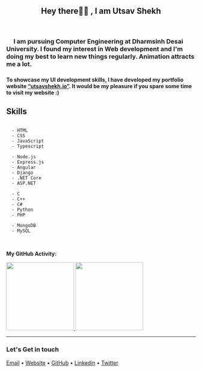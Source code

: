 ﻿<h2  align="center"> Hey there👋🏻 , I am Utsav Shekh    </h2>  <br/>

<p  align="center"><h3 >&nbsp;&nbsp;&nbsp;&nbsp;&nbsp;I am pursuing Computer Engineering at Dharmsinh Desai University.
                        I found my interest in Web development and I'm doing my best to learn new things regularly.
                        Animation attracts me a lot.<h3></p>


<p align="center">
<h4>
To showcase my UI development skills, I have developed my portfolio website <a href="https://shekhutsav1962001.github.io/portfolio/index.html">“utsavshekh.io”</a>. 
It would be my pleasure if you spare some time to visit my website :)
</h4>
</p>

## Skills
```

  - HTML
  - CSS
  - JavaScript 
  - Typescript

  - Node.js 
  - Express.js
  - Angular
  - Django
  - .NET Core
  - ASP.NET

  - C
  - C++
  - C#
  - Python
  - PHP

  - MongoDB
  - MySQL

```
<br/>

**My GitHub Activity:** <br/>

<!-- <a  href="https://github.com/shekhutsav1962001"> -->

<!-- /![YOUR github stats](https://github-readme-stats.vercel.app/api?username=shekhutsav1962001) -->

<!-- [![Top Langs](https://github-readme-stats.vercel.app/api/top-langs?username=shekhutsav1962001&layout=compact)](https://github.com/shekhutsav1962001) -->

<!-- </a> -->
<a  href="https://github.com/shekhutsav1962001">
<img  height="180em"  src="https://github-readme-stats.vercel.app/api?username=shekhutsav1962001&show_icons=true"  />
  
<img  height="180em"  src="https://github-readme-stats.vercel.app/api/top-langs/?username=shekhutsav1962001&layout=compact"  />

</a>
<hr/>
<h3>Let's Get in touch</h3>
<p >
  <a href="mailto:shekhutsav1962001@gmail.com" >Email</a> •
  <a href="https://shekhutsav1962001.github.io/portfolio/index.html">Website</a> •
  <a href="https://github.com/shekhutsav1962001/">GitHub</a> •
  <a href="https://www.linkedin.com/in/utsav-shekh-557306203 ">Linkedin</a> •
  <a href="https://twitter.com/utsav1519">Twitter</a>
</p>

